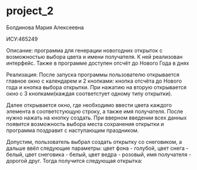 # project_2
Болдинова Мария Алексеевна

ИСУ:465249

Описание: программа для генерации новогодних открыток с возможностью выбора цвета и имени получателя. К ней реализован интерфейс. Также в программе доступен отсчёт до Нового Года в днях

Реализация: После запуска программы пользователю открывается главное окно с календарем и 2 кнопками: кнопка отсчёта до Нового года и кнопка выбора открытки. При нажатию на вторую открывается окно с 3 кнопками(каждая соответстует одному типу открытки). 

Далее открывается окно, где необходимо ввести цвета каждого элемента в соответстующую строку, а также имя получателя. После нужно нажать на кнопку создать. При вверном введении всех данных появится возможность выбора места сохранения открытки и программа поздравит с наступающим праздником.

Допустим, пользователь выбрал создать открытку со снеговиком, а дальше ввёл следующие параметры: цвет фона - голубой, цвет снега - белый, цвет снеговика - белый, цвет ведра - розовый, имя получателя - дорогой друг. Тогда получится следующая открытка:
